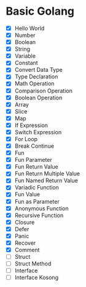 # Basic Golang

- [x] Hello World
- [x] Number
- [x] Boolean
- [x] String
- [x] Variable
- [x] Constant
- [x] Convert Data Type
- [x] Type Declaration
- [x] Math Operation
- [x] Comparison Operation
- [x] Boolean Operation
- [x] Array
- [x] Slice
- [x] Map
- [x] If Expression
- [x] Switch Expression
- [x] For Loop
- [x] Break Continue
- [x] Fun
- [x] Fun Parameter
- [x] Fun Return Value
- [x] Fun Return Multiple Value
- [x] Fun Named Return Value
- [x] Variadic Function
- [x] Fun Value
- [x] Fun as Parameter
- [x] Anonymous Function
- [x] Recursive Function
- [x] Closure
- [x] Defer
- [x] Panic
- [x] Recover
- [x] Comment
- [ ] Struct
- [ ] Struct Method
- [ ] Interface
- [ ] Interface Kosong